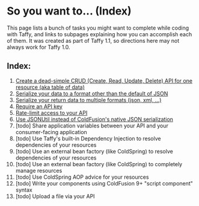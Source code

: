 # So you want to... (Index)

This page lists a bunch of tasks you might want to complete while coding with Taffy, and links to subpages explaining how you can accomplish each of them. It was created as part of Taffy 1.1, so directions here may not always work for Taffy 1.0.

## Index:

1. [Create a dead-simple CRUD (Create, Read, Update, Delete) API for one resource (aka table of data)][1]
1. [Serialize your data to a format other than the default of JSON][2]
1. [Serialize your return data to multiple formats (json, xml, ...)][3]
1. [Require an API key][4]
1. [Rate-limit access to your API][5]
1. [Use JSONUtil instead of ColdFusion's native JSON serialization][6]
1. [todo] Share application variables between your API and your consumer-facing application
1. [todo] Use Taffy's built-in Dependency Injection to resolve dependencies of your resources
1. [todo] Use an external bean factory (like ColdSpring) to resolve dependencies of your resources
1. [todo] Use an external bean factory (like ColdSpring) to completely manage resources
1. [todo] Use ColdSpring AOP advice for your resources
1. [todo] Write your components using ColdFusion 9+ "script component" syntax
1. [todo] Upload a file via your API

[1]: https://github.com/atuttle/Taffy/wiki/So-you-want-to:-Create-a-dead-simple-CRUD-API
[2]: https://github.com/atuttle/Taffy/wiki/So-you-want-to:-Serialize-data-to-a-different-data-type
[3]: https://github.com/atuttle/Taffy/wiki/So-you-want-to:-Support-returning-multiple-formats
[4]: https://github.com/atuttle/Taffy/wiki/So-you-want-to:-Require-an-API-Key
[5]: https://github.com/atuttle/Taffy/wiki/So-you-want-to:-Rate-Limit-access-to-your-API
[6]: https://github.com/atuttle/Taffy/wiki/So-you-want-to:-Use-JSONUtil-instead-of-Native-JSON-serialization